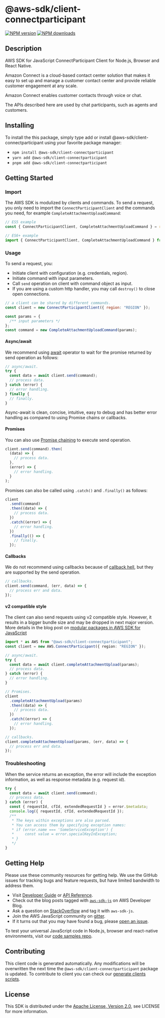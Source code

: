 # @aws-sdk/client-connectparticipant

[![NPM version](https://img.shields.io/npm/v/@aws-sdk/client-connectparticipant/latest.svg)](https://www.npmjs.com/package/@aws-sdk/client-connectparticipant)
[![NPM downloads](https://img.shields.io/npm/dm/@aws-sdk/client-connectparticipant.svg)](https://www.npmjs.com/package/@aws-sdk/client-connectparticipant)

## Description

AWS SDK for JavaScript ConnectParticipant Client for Node.js, Browser and React Native.

<p>Amazon Connect is a cloud-based contact center solution that makes it easy to set up and manage
a customer contact center and provide reliable customer engagement at any scale.</p>
<p>Amazon Connect enables customer contacts through voice or chat.</p>

<p>The APIs described here are used by chat participants, such as agents and
customers.</p>

## Installing

To install the this package, simply type add or install @aws-sdk/client-connectparticipant
using your favorite package manager:

- `npm install @aws-sdk/client-connectparticipant`
- `yarn add @aws-sdk/client-connectparticipant`
- `pnpm add @aws-sdk/client-connectparticipant`

## Getting Started

### Import

The AWS SDK is modulized by clients and commands.
To send a request, you only need to import the `ConnectParticipantClient` and
the commands you need, for example `CompleteAttachmentUploadCommand`:

```js
// ES5 example
const { ConnectParticipantClient, CompleteAttachmentUploadCommand } = require("@aws-sdk/client-connectparticipant");
```

```ts
// ES6+ example
import { ConnectParticipantClient, CompleteAttachmentUploadCommand } from "@aws-sdk/client-connectparticipant";
```

### Usage

To send a request, you:

- Initiate client with configuration (e.g. credentials, region).
- Initiate command with input parameters.
- Call `send` operation on client with command object as input.
- If you are using a custom http handler, you may call `destroy()` to close open connections.

```js
// a client can be shared by different commands.
const client = new ConnectParticipantClient({ region: "REGION" });

const params = {
  /** input parameters */
};
const command = new CompleteAttachmentUploadCommand(params);
```

#### Async/await

We recommend using [await](https://developer.mozilla.org/en-US/docs/Web/JavaScript/Reference/Operators/await)
operator to wait for the promise returned by send operation as follows:

```js
// async/await.
try {
  const data = await client.send(command);
  // process data.
} catch (error) {
  // error handling.
} finally {
  // finally.
}
```

Async-await is clean, concise, intuitive, easy to debug and has better error handling
as compared to using Promise chains or callbacks.

#### Promises

You can also use [Promise chaining](https://developer.mozilla.org/en-US/docs/Web/JavaScript/Guide/Using_promises#chaining)
to execute send operation.

```js
client.send(command).then(
  (data) => {
    // process data.
  },
  (error) => {
    // error handling.
  }
);
```

Promises can also be called using `.catch()` and `.finally()` as follows:

```js
client
  .send(command)
  .then((data) => {
    // process data.
  })
  .catch((error) => {
    // error handling.
  })
  .finally(() => {
    // finally.
  });
```

#### Callbacks

We do not recommend using callbacks because of [callback hell](http://callbackhell.com/),
but they are supported by the send operation.

```js
// callbacks.
client.send(command, (err, data) => {
  // process err and data.
});
```

#### v2 compatible style

The client can also send requests using v2 compatible style.
However, it results in a bigger bundle size and may be dropped in next major version. More details in the blog post
on [modular packages in AWS SDK for JavaScript](https://aws.amazon.com/blogs/developer/modular-packages-in-aws-sdk-for-javascript/)

```ts
import * as AWS from "@aws-sdk/client-connectparticipant";
const client = new AWS.ConnectParticipant({ region: "REGION" });

// async/await.
try {
  const data = await client.completeAttachmentUpload(params);
  // process data.
} catch (error) {
  // error handling.
}

// Promises.
client
  .completeAttachmentUpload(params)
  .then((data) => {
    // process data.
  })
  .catch((error) => {
    // error handling.
  });

// callbacks.
client.completeAttachmentUpload(params, (err, data) => {
  // process err and data.
});
```

### Troubleshooting

When the service returns an exception, the error will include the exception information,
as well as response metadata (e.g. request id).

```js
try {
  const data = await client.send(command);
  // process data.
} catch (error) {
  const { requestId, cfId, extendedRequestId } = error.$metadata;
  console.log({ requestId, cfId, extendedRequestId });
  /**
   * The keys within exceptions are also parsed.
   * You can access them by specifying exception names:
   * if (error.name === 'SomeServiceException') {
   *     const value = error.specialKeyInException;
   * }
   */
}
```

## Getting Help

Please use these community resources for getting help.
We use the GitHub issues for tracking bugs and feature requests, but have limited bandwidth to address them.

- Visit [Developer Guide](https://docs.aws.amazon.com/sdk-for-javascript/v3/developer-guide/welcome.html)
  or [API Reference](https://docs.aws.amazon.com/AWSJavaScriptSDK/v3/latest/index.html).
- Check out the blog posts tagged with [`aws-sdk-js`](https://aws.amazon.com/blogs/developer/tag/aws-sdk-js/)
  on AWS Developer Blog.
- Ask a question on [StackOverflow](https://stackoverflow.com/questions/tagged/aws-sdk-js) and tag it with `aws-sdk-js`.
- Join the AWS JavaScript community on [gitter](https://gitter.im/aws/aws-sdk-js-v3).
- If it turns out that you may have found a bug, please [open an issue](https://github.com/aws/aws-sdk-js-v3/issues/new/choose).

To test your universal JavaScript code in Node.js, browser and react-native environments,
visit our [code samples repo](https://github.com/aws-samples/aws-sdk-js-tests).

## Contributing

This client code is generated automatically. Any modifications will be overwritten the next time the `@aws-sdk/client-connectparticipant` package is updated.
To contribute to client you can check our [generate clients scripts](https://github.com/aws/aws-sdk-js-v3/tree/main/scripts/generate-clients).

## License

This SDK is distributed under the
[Apache License, Version 2.0](http://www.apache.org/licenses/LICENSE-2.0),
see LICENSE for more information.
